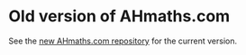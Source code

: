 # Old version of AHmaths.com

See the [new AHmaths.com repository](https://github.com/sbneelu/ahmaths) for the current version.
